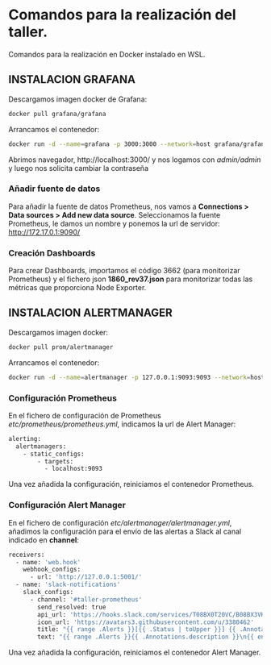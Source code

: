 # Comandos para la realización del taller.
Comandos para la realización en Docker instalado en WSL.

## INSTALACION GRAFANA
Descargamos imagen docker de Grafana:
```bash
docker pull grafana/grafana
```
Arrancamos el contenedor:
```bash
docker run -d --name=grafana -p 3000:3000 --network=host grafana/grafana
```
Abrimos navegador, http://localhost:3000/ y nos logamos con *admin/admin* y luego nos solicita cambiar la contraseña

### Añadir fuente de datos
Para añadir la fuente de datos Prometheus, nos vamos a **Connections > Data sources > Add new data source**.
Seleccionamos la fuente Prometheus, le damos un nombre y ponemos la url de servidor: http://172.17.0.1:9090/
### Creación Dashboards
Para crear Dashboards, importamos el código 3662 (para monitorizar Prometheus) y el fichero json **1860_rev37.json** para monitorizar todas las métricas que proporciona Node Exporter.

## INSTALACION ALERTMANAGER
Descargamos imagen docker:
```bash
docker pull prom/alertmanager
```
Arrancamos el contenedor:
```bash
docker run -d --name=alertmanager -p 127.0.0.1:9093:9093 --network=host quay.io/prometheus/alertmanager
```

### Configuración Prometheus
En el fichero de configuración de Prometheus *etc/prometheus/prometheus.yml*, indicamos la url de Alert Manager:
```bash
alerting:
  alertmanagers:
    - static_configs:
        - targets:
          - localhost:9093
```
Una vez añadida la configuración, reiniciamos el contenedor Prometheus.


### Configuración Alert Manager
En el fichero de configuración *etc/alertmanager/alertmanager.yml*, añadimos la configuración para el envío de las alertas a Slack al canal indicado en **channel**:
```bash
receivers:
  - name: 'web.hook'
    webhook_configs:
      - url: 'http://127.0.0.1:5001/'
  - name: 'slack-notifications'
    slack_configs:
      - channel: '#taller-prometheus'
        send_resolved: true
        api_url: 'https://hooks.slack.com/services/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'
        icon_url: 'https://avatars3.githubusercontent.com/u/3380462'
        title: "{{ range .Alerts }}[{{ .Status | toUpper }}] {{ .Annotations.summary }} - {{ .Labels.severity | toUpper }}\n{{ end }}"
        text: "{{ range .Alerts }}{{ .Annotations.description }}\n{{ end }}"  
```
Una vez añadida la configuración, reiniciamos el contenedor Alert Manager.